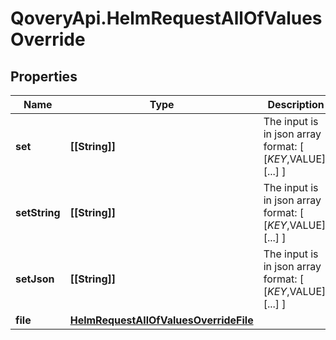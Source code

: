 # QoveryApi.HelmRequestAllOfValuesOverride

## Properties

Name | Type | Description | Notes
------------ | ------------- | ------------- | -------------
**set** | **[[String]]** | The input is in json array format: [ [$KEY,$VALUE], [...] ] | [optional] 
**setString** | **[[String]]** | The input is in json array format: [ [$KEY,$VALUE], [...] ] | [optional] 
**setJson** | **[[String]]** | The input is in json array format: [ [$KEY,$VALUE], [...] ] | [optional] 
**file** | [**HelmRequestAllOfValuesOverrideFile**](HelmRequestAllOfValuesOverrideFile.md) |  | [optional] 


